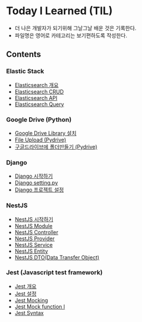 # Today I Learned (TIL) 

- 더 나은 개발자가 되기위해 그날그날 배운 것은 기록한다.
- 파일명은 영어로 카테고리는 보기편하도록 작성한다.

## Contents

### Elastic Stack

- [Elasticsearch 개요](./Elasticstack/01_Elasticsearch_intro.md)
- [Elasticsearch CRUD](./Elasticstack/02_Elasticsearch_CRUD.md)
- [Elasticsearch API](./Elasticstack/03_Elasticsearch_API.md)
- [Elasticsearch Query](./Elasticstack/04_Elasticsearch_query.md)

### Google Drive (Python)

- [Google Drive Library 설치](./Google-Drive/01_Google_drive_library_installation.md)
- [File Upload (Pydrive)](./Google-Drive/02_File_upload_(Pydrive).md)
- [구글드라이브에 폴더만들기 (Pydrive)](./Google-Drive/03_Create_folder_(Pydrive).md)

### Django
- [Django 시작하기](./Django/01_Django_Intro.md)
- [Django setting.py](./Django/02_Django_setting.md)
- [Django 프로젝트 설정](./Django/03_Django_Preference.md)


### NestJS

- [NestJS 시작하기](./Nestjs/01_NestJS_intro.md)
- [NestJS Module](./Nestjs/02_NestJS_Module.md)
- [NestJS Controller](./Nestjs/03_NestJS_Controller.md)
- [NestJS Provider](./Nestjs/04_NestJS_Provider.md)
- [NestJS Service](./Nestjs/05_NestJS_Service.md)
- [NestJS Entity](./Nestjs/06_NestJS_Entity.md)
- [NestJS DTO(Data Transfer Object)](./Nestjs/07_NestJS_DTO(Data_Transfer_Object).md)

### Jest (Javascript test framework)
- [Jest 개요](./Jest/01_Jest_intro.md)
- [Jest 설정](./Jest/02_Jest_setting.md)
- [Jest Mocking](./Jest/03_Jest_mocking.md)
- [Jest Mock function I](./Jest/04_Jest_mocking2.md)
- [Jest Syntax](./Jest/05_Jest_syntax.md)

